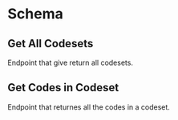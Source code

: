 # Schema

## Get All Codesets

Endpoint that give return all codesets.

## Get Codes in Codeset

Endpoint that returnes all the codes in a codeset.